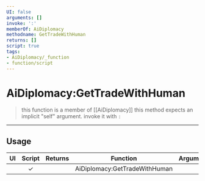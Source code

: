 ```yaml
---
UI: false
arguments: []
invoke: ':'
memberOf: AiDiplomacy
methodname: GetTradeWithHuman
returns: []
script: true
tags:
- AiDiplomacy/_function
- function/script
---
```

# AiDiplomacy:GetTradeWithHuman
> this function is a member of [[AiDiplomacy]]
> this method expects an implicit "self" argument. invoke it with `:`
-----
## Usage
|  UI | Script | Returns | Function | Arguments |
|:---:|:------:|-------:|:--------:|:---------|
| |✓||AiDiplomacy:GetTradeWithHuman||
